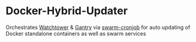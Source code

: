 # Docker-Hybrid-Updater
Orchestrates [Watchtower](https://github.com/containrrr/watchtower/) &amp; [Gantry](https://github.com/shizunge/gantry) via [swarm-cronjob](https://github.com/crazy-max/swarm-cronjob) for auto updating of Docker standalone containers as well as swarm services
